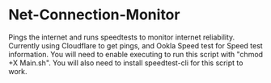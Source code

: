 # Net-Connection-Monitor
Pings the internet and runs speedtests to monitor internet reliability.
Currently using Cloudflare to get pings, and Ookla Speed test for Speed test information.
You will need to enable executing to run this script with "chmod +X Main.sh".
You will also need to install speedtest-cli for this script to work.